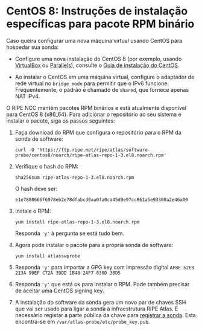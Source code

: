 # CentOS 8: Instruções de instalação específicas para pacote RPM binário

Caso queira configurar uma nova máquina virtual usando CentOS para hospedar sua sonda:

* Configure uma nova instalação do CentOS 8 (por exemplo, usando [VirtualBox](https://www.virtualbox.org/) ou [Parallels](https://www.parallels.com/)), consulte o [Guia de instalação do CentOS](https://docs.centos.org/en-US/centos/install-guide/).

* Ao instalar o CentOS em uma máquina virtual, configure o adaptador de rede virtual no `bridge mode` para permitir que o IPv6 funcione. Frequentemente, o padrão é chamado de `shared`, que fornece apenas NAT IPv4.

O RIPE NCC mantém pacotes RPM binários e está atualmente disponível para CentOS 8 (x86_64). Para adicionar o repositório ao seu sistema e instalar o pacote, siga os passos seguintes:

1. Faça download do RPM que configura o repositório para o RPM da sonda de software:

    ```
    curl -O 'https://ftp.ripe.net/ripe/atlas/software-probe/centos8/noarch/ripe-atlas-repo-1-3.el8.noarch.rpm'
    ```

2. Verifique o hash do RPM:

    ```
    sha256sum ripe-atlas-repo-1-3.el8.noarch.rpm
    ```

    O hash deve ser:

    ```
    e1e7800666f6978eb2e78dfabcd8aa0fa0ca45d9e97cc861a5e93300a2e46a00
    ```

3. Instale o RPM:

    ```
    yum install ripe-atlas-repo-1-3.el8.noarch.rpm

    ```

    Responda `'y'` à pergunta se está tudo bem.


4. Agora pode instalar o pacote para a própria sonda de software:

    ```
    yum install atlasswprobe
    ```

5. Responda `'y'` para importar a GPG key com impressão digital `AFBE 52EB 213A 90EF C72A 39DD 1B48 2AF7 830D 38D5`

6. Responda `'y'` que está ok para instalar o RPM. Pode também precisar de aceitar uma CentOS signing key.

7. A instalação do software da sonda gera um novo par de chaves SSH que vai ser usado para ligar a sonda à infraestrutura RIPE Atlas. É necessário registar a parte pública da chave para [registrar a sonda](https://atlas.ripe.net/apply/swprobe/).
   Esta encontra-se em `/var/atlas-probe/etc/probe_key.pub`.
